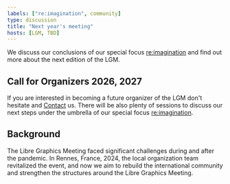 ```yaml
---
labels: ["re:imagination", community]
type: discussion
title: "Next year's meeting"
hosts: [LGM, TBD]
---
```


We discuss our conclusions of our special focus [re:imagination]({{rootPath}}/program/label-re:imagination)
and find out more about the next edition of the LGM.

## Call for Organizers 2026, 2027

If you are interested in becoming a future organizer of the LGM don't
hesitate and [Contact]({{rootPath}}/contact) us. There will be also plenty
of sessions to discuss our next steps under the umbrella of our special focus
[re:imagination]({{rootPath}}/program/label-re:imagination).

## Background

The Libre Graphics Meeting faced significant challenges during and after
the pandemic. In Rennes, France, 2024, the local organization team revitalized
the event, and now we aim to rebuild the international community and
strengthen the structures around the Libre Graphics Meeting.
